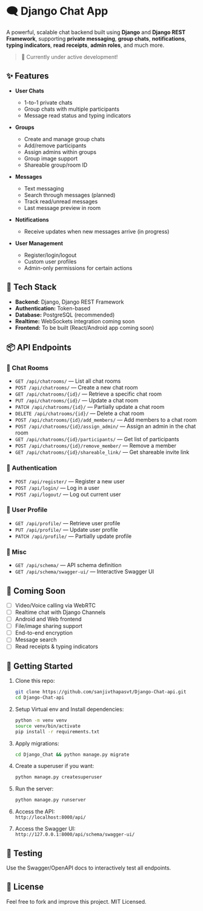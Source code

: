 
# 🗨️ Django Chat App

A powerful, scalable chat backend built using **Django** and **Django REST Framework**, supporting **private messaging**, **group chats**, **notifications**, **typing indicators**, **read receipts**, **admin roles**, and much more.

> 🚧 Currently under active development!

## ✨ Features

- **User Chats**
  - 1-to-1 private chats
  - Group chats with multiple participants
  - Message read status and typing indicators

- **Groups**
  - Create and manage group chats
  - Add/remove participants
  - Assign admins within groups
  - Group image support
  - Shareable group/room ID

- **Messages**
  - Text messaging
  - Search through messages (planned)
  - Track read/unread messages
  - Last message preview in room

- **Notifications**
  - Receive updates when new messages arrive (in progress)

- **User Management**
  - Register/login/logout
  - Custom user profiles
  - Admin-only permissions for certain actions

## 🧱 Tech Stack

- **Backend:** Django, Django REST Framework
- **Authentication:** Token-based
- **Database:** PostgreSQL (recommended)
- **Realtime:** WebSockets integration coming soon
- **Frontend:** To be built (React/Android app coming soon)

## 📦 API Endpoints

### 🔹 Chat Rooms

- `GET /api/chatrooms/` — List all chat rooms
- `POST /api/chatrooms/` — Create a new chat room
- `GET /api/chatrooms/{id}/` — Retrieve a specific chat room
- `PUT /api/chatrooms/{id}/` — Update a chat room
- `PATCH /api/chatrooms/{id}/` — Partially update a chat room
- `DELETE /api/chatrooms/{id}/` — Delete a chat room
- `POST /api/chatrooms/{id}/add_members/` — Add members to a chat room
- `POST /api/chatrooms/{id}/assign_admin/` — Assign an admin in the chat room
- `GET /api/chatrooms/{id}/participants/` — Get list of participants
- `POST /api/chatrooms/{id}/remove_member/` — Remove a member
- `GET /api/chatrooms/{id}/shareable_link/` — Get shareable invite link

### 🔹 Authentication

- `POST /api/register/` — Register a new user
- `POST /api/login/` — Log in a user
- `POST /api/logout/` — Log out current user

### 🔹 User Profile

- `GET /api/profile/` — Retrieve user profile
- `PUT /api/profile/` — Update user profile
- `PATCH /api/profile/` — Partially update profile

### 🔹 Misc

- `GET /api/schema/` — API schema definition
- `GET /api/schema/swagger-ui/` — Interactive Swagger UI

## 🚧 Coming Soon

- [ ] Video/Voice calling via WebRTC
- [ ] Realtime chat with Django Channels
- [ ] Android and Web frontend
- [ ] File/image sharing support
- [ ] End-to-end encryption
- [ ] Message search
- [ ] Read receipts & typing indicators

## 🚀 Getting Started

1. Clone this repo:
   ```bash
   git clone https://github.com/sanjivthapasvt/Django-Chat-api.git
   cd Django-Chat-api
   ```

2. Setup Virtual env and Install dependencies:
   ```bash
   python -m venv venv
   source venv/bin/activate
   pip install -r requirements.txt
   ```

3. Apply migrations:
   ```bash
   cd Django_Chat && python manage.py migrate
   ```

4. Create a superuser if you want:
   ```bash
   python manage.py createsuperuser
   ```

5. Run the server:
   ```bash
   python manage.py runserver
   ```

6. Access the API:  
   `http://localhost:8000/api/`

7. Access the Swagger UI:  
   `http://127.0.0.1:8000/api/schema/swagger-ui/`

## 🧪 Testing

Use the Swagger/OpenAPI docs to interactively test all endpoints.

## 📄 License

Feel free to fork and improve this project. MIT Licensed.
